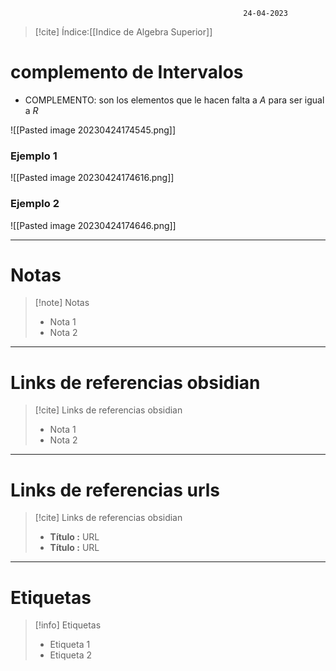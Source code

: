 														24-04-2023

>[!cite] Índice:[[Indice de Algebra Superior]]

# complemento de Intervalos

* COMPLEMENTO: son los elementos que le hacen falta a  *A* para ser igual a *R* 

![[Pasted image 20230424174545.png]]

### Ejemplo 1

![[Pasted image 20230424174616.png]]

### Ejemplo 2 

![[Pasted image 20230424174646.png]]


--------------------------------------------------

# Notas
> [!note]  Notas
> - Nota 1
> - Nota 2

--------------------------------------------------

# Links de referencias obsidian

> [!cite]  Links de referencias obsidian
> - Nota 1
> - Nota 2

--------------------------------------------------

# Links de referencias urls

> [!cite]  Links de referencias obsidian
> - __Título :__ URL
> - __Título :__ URL

--------------------------------------------------

# Etiquetas
> [!info] Etiquetas
> - Etiqueta 1
> - Etiqueta 2